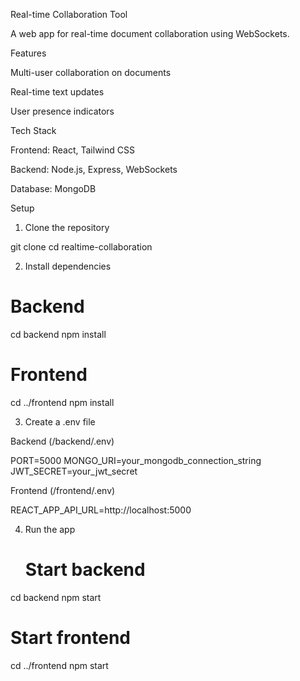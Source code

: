 Real-time Collaboration Tool

A web app for real-time document collaboration using WebSockets.

Features

Multi-user collaboration on documents

Real-time text updates

User presence indicators

Tech Stack

Frontend: React, Tailwind CSS

Backend: Node.js, Express, WebSockets

Database: MongoDB

Setup

1. Clone the repository

git clone 
cd realtime-collaboration

2. Install dependencies

# Backend
cd backend
npm install

# Frontend
cd ../frontend
npm install

3. Create a .env file

Backend (/backend/.env)

PORT=5000
MONGO_URI=your_mongodb_connection_string
JWT_SECRET=your_jwt_secret

Frontend (/frontend/.env)

REACT_APP_API_URL=http://localhost:5000

4. Run the app
   # Start backend
cd backend
npm start

  # Start frontend
cd ../frontend
npm start
